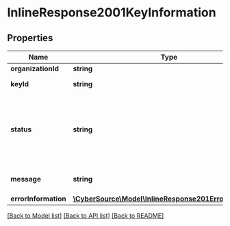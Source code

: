 # InlineResponse2001KeyInformation

## Properties
Name | Type | Description | Notes
------------ | ------------- | ------------- | -------------
**organizationId** | **string** | Merchant Id | [optional] 
**keyId** | **string** | Key serial number | [optional] 
**status** | **string** | The status of the key.  Possible values:  - FAILED  - ACTIVE  - INACTIVE  - EXPIRED | [optional] 
**message** | **string** | message in case of failed key | [optional] 
**errorInformation** | [**\CyberSource\Model\InlineResponse201ErrorInformation**](InlineResponse201ErrorInformation.md) |  | [optional] 

[[Back to Model list]](../README.md#documentation-for-models) [[Back to API list]](../README.md#documentation-for-api-endpoints) [[Back to README]](../README.md)


